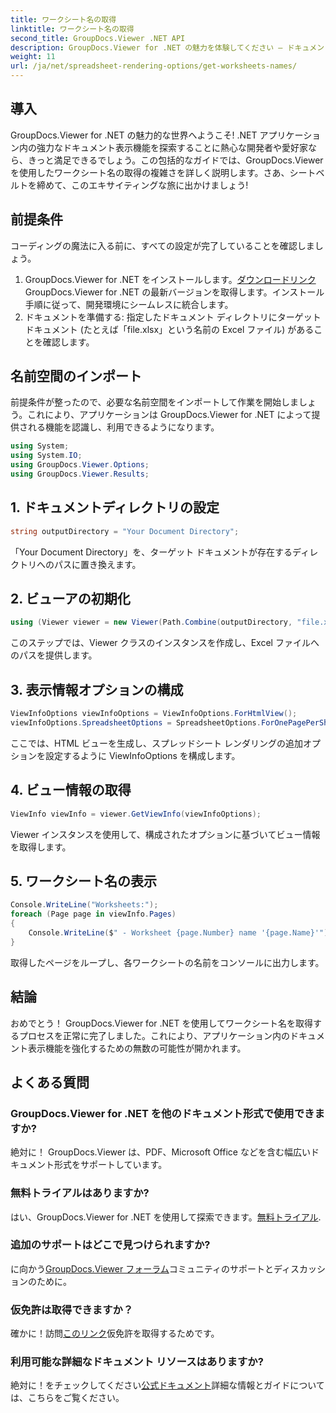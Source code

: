 ```yaml
---
title: ワークシート名の取得
linktitle: ワークシート名の取得
second_title: GroupDocs.Viewer .NET API
description: GroupDocs.Viewer for .NET の魅力を体験してください – ドキュメントの表示をアプリケーションにシームレスに統合します。今すぐ無料トライアルを試してください!
weight: 11
url: /ja/net/spreadsheet-rendering-options/get-worksheets-names/
---
```

## 導入
GroupDocs.Viewer for .NET の魅力的な世界へようこそ! .NET アプリケーション内の強力なドキュメント表示機能を探索することに熱心な開発者や愛好家なら、きっと満足できるでしょう。この包括的なガイドでは、GroupDocs.Viewer を使用したワークシート名の取得の複雑さを詳しく説明します。さあ、シートベルトを締めて、このエキサイティングな旅に出かけましょう!
## 前提条件
コーディングの魔法に入る前に、すべての設定が完了していることを確認しましょう。
1.  GroupDocs.Viewer for .NET をインストールします。[ダウンロードリンク](https://releases.groupdocs.com/viewer/net/)GroupDocs.Viewer for .NET の最新バージョンを取得します。インストール手順に従って、開発環境にシームレスに統合します。
2. ドキュメントを準備する: 指定したドキュメント ディレクトリにターゲット ドキュメント (たとえば「file.xlsx」という名前の Excel ファイル) があることを確認します。
## 名前空間のインポート
前提条件が整ったので、必要な名前空間をインポートして作業を開始しましょう。これにより、アプリケーションは GroupDocs.Viewer for .NET によって提供される機能を認識し、利用できるようになります。
```csharp
using System;
using System.IO;
using GroupDocs.Viewer.Options;
using GroupDocs.Viewer.Results;
```
## 1. ドキュメントディレクトリの設定
```csharp
string outputDirectory = "Your Document Directory";
```
「Your Document Directory」を、ターゲット ドキュメントが存在するディレクトリへのパスに置き換えます。
## 2. ビューアの初期化
```csharp
using (Viewer viewer = new Viewer(Path.Combine(outputDirectory, "file.xlsx")))
```
このステップでは、Viewer クラスのインスタンスを作成し、Excel ファイルへのパスを提供します。
## 3. 表示情報オプションの構成
```csharp
ViewInfoOptions viewInfoOptions = ViewInfoOptions.ForHtmlView();
viewInfoOptions.SpreadsheetOptions = SpreadsheetOptions.ForOnePagePerSheet();
```
ここでは、HTML ビューを生成し、スプレッドシート レンダリングの追加オプションを設定するように ViewInfoOptions を構成します。
## 4. ビュー情報の取得
```csharp
ViewInfo viewInfo = viewer.GetViewInfo(viewInfoOptions);
```
Viewer インスタンスを使用して、構成されたオプションに基づいてビュー情報を取得します。
## 5. ワークシート名の表示
```csharp
Console.WriteLine("Worksheets:");
foreach (Page page in viewInfo.Pages)
{
    Console.WriteLine($" - Worksheet {page.Number} name '{page.Name}'");
}
```
取得したページをループし、各ワークシートの名前をコンソールに出力します。
## 結論
おめでとう！ GroupDocs.Viewer for .NET を使用してワークシート名を取得するプロセスを正常に完了しました。これにより、アプリケーション内のドキュメント表示機能を強化するための無数の可能性が開かれます。
## よくある質問
### GroupDocs.Viewer for .NET を他のドキュメント形式で使用できますか?
絶対に！ GroupDocs.Viewer は、PDF、Microsoft Office などを含む幅広いドキュメント形式をサポートしています。
### 無料トライアルはありますか?
はい、GroupDocs.Viewer for .NET を使用して探索できます。[無料トライアル](https://releases.groupdocs.com/).
### 追加のサポートはどこで見つけられますか?
に向かう[GroupDocs.Viewer フォーラム](https://forum.groupdocs.com/c/viewer/9)コミュニティのサポートとディスカッションのために。
### 仮免許は取得できますか？
確かに！訪問[このリンク](https://purchase.groupdocs.com/temporary-license/)仮免許を取得するためです。
### 利用可能な詳細なドキュメント リソースはありますか?
絶対に！をチェックしてください[公式ドキュメント](https://tutorials.groupdocs.com/viewer/net/)詳細な情報とガイドについては、こちらをご覧ください。